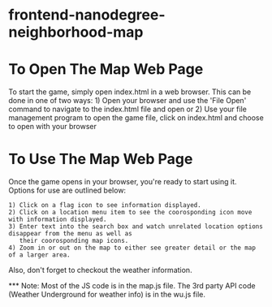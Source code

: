 frontend-nanodegree-neighborhood-map
===============================

To Open The Map Web Page
========================

To start the game, simply open index.html in a web browser. This can be done in one of two ways: 
	1) Open your browser and use the 'File Open' command to navigate to the index.html file and open or
	2) Use your file management program to open the game file, click on index.html and choose to open with your browser

To Use The Map Web Page
=======================

Once the game opens in your browser, you're ready to start using it. Options for use are outlined below:

	1) Click on a flag icon to see information displayed.
	2) Click on a location menu item to see the coorosponding icon move with information displayed.
	3) Enter text into the search box and watch unrelated location options disappear from the menu as well as 
	   their coorosponding map icons. 
	4) Zoom in or out on the map to either see greater detail or the map of a larger area. 

Also, don't forget to checkout the weather information. 

*** Note: Most of the JS code is in the map.js file. The 3rd party API code (Weather Underground for weather info) is 
in the wu.js file. 

